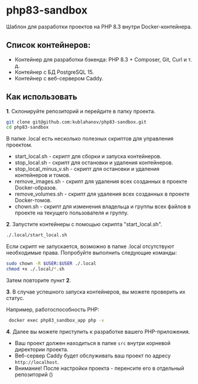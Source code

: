 # php83-sandbox

Шаблон для разработки проектов на PHP 8.3 внутри Docker-контейнера.

## Список контейнеров:

- Контейнер для разработки бэкенда: PHP 8.3 + Composer, Git, Curl и т. д.
- Контейнер с БД PostgreSQL 15.
- Контейнер с веб-сервером Caddy.

## Как использовать

**1**. Склонируйте репозиторий и перейдите в папку проекта.

```bash
git clone git@github.com:kublahanov/php83-sandbox.git
cd php83-sandbox
```

В папке .local есть несколько полезных скриптов для управления проектом.
- start_local.sh - скрипт для сборки и запуска контейнеров.
- stop_local.sh - скрипт для остановки и удаления контейнеров.
- stop_local_minus_v.sh - скрипт для остановки и удаления контейнеров и томов.
- remove_images.sh - скрипт для удаления всех созданных в проекте Docker-образов.
- remove_volumes.sh - скрипт для удаления всех созданных в проекте Docker-томов.
- chown.sh - скрипт для изменения владельца и группы всех файлов в проекте на текущего пользователя и группу.

**2**. Запустите контейнеры c помощью скрипта "start_local.sh".

```bash
./.local/start_local.sh
```

Если скрипт не запускается, возможно в папке .local отсутствуют необходимые права.
Попробуйте выполнить следующие команды:

```bash
sudo chown -R $USER:$USER ./.local
chmod +x ./.local/*.sh
```

Затем повторите пункт **2**.

**3**. В случае успешного запуска контейнеров, вы можете проверить их статус.

Например, работоспособность PHP:

```bash
 docker exec php83_sandbox_app php -v 
```

**4**. Далее вы можете приступить к разработке вашего PHP-приложения.
 
- Ваш проект должен находиться в папке `src` внутри корневой директории проекта.
- Веб-сервер Caddy будет обслуживать ваш проект по адресу `http://localhost`.
- Внимание! После настройки проекта - перенсите его в отдельный репозиторий ()
